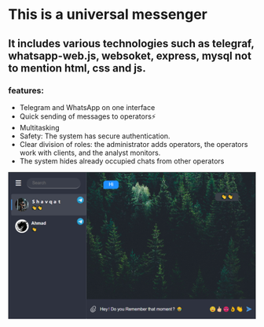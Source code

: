 # This is a universal messenger
## It includes various technologies such as telegraf, whatsapp-web.js, websoket, express, mysql not to mention html, css and js.

### features:

<ul>
  <li>Telegram and WhatsApp on one interface</li>
  <li>Quick sending of messages to operators⚡️</li>
  <li>Multitasking</li>
  <li>Safety: The system has secure authentication.</li>
  <li>Clear division of roles: the administrator adds operators, the operators work with clients, and the analyst monitors.</li>
  <li>The system hides already occupied chats from other operators</li>
</ul>

<img src="./public/img/project.png">
